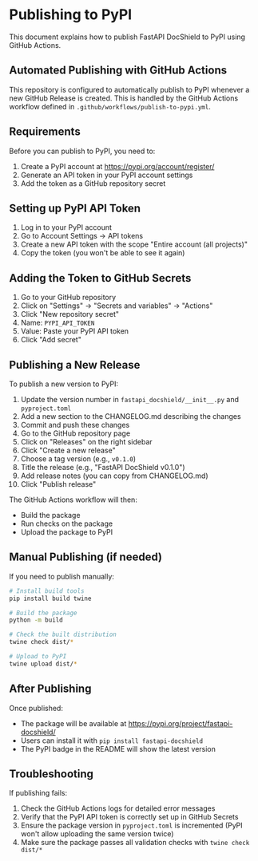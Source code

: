 # Publishing to PyPI

This document explains how to publish FastAPI DocShield to PyPI using GitHub Actions.

## Automated Publishing with GitHub Actions

This repository is configured to automatically publish to PyPI whenever a new GitHub Release is created. This is handled by the GitHub Actions workflow defined in `.github/workflows/publish-to-pypi.yml`.

## Requirements

Before you can publish to PyPI, you need to:

1. Create a PyPI account at https://pypi.org/account/register/
2. Generate an API token in your PyPI account settings
3. Add the token as a GitHub repository secret

## Setting up PyPI API Token

1. Log in to your PyPI account
2. Go to Account Settings → API tokens
3. Create a new API token with the scope "Entire account (all projects)"
4. Copy the token (you won't be able to see it again)

## Adding the Token to GitHub Secrets

1. Go to your GitHub repository
2. Click on "Settings" → "Secrets and variables" → "Actions"
3. Click "New repository secret"
4. Name: `PYPI_API_TOKEN`
5. Value: Paste your PyPI API token
6. Click "Add secret"

## Publishing a New Release

To publish a new version to PyPI:

1. Update the version number in `fastapi_docshield/__init__.py` and `pyproject.toml`
2. Add a new section to the CHANGELOG.md describing the changes
3. Commit and push these changes
4. Go to the GitHub repository page
5. Click on "Releases" on the right sidebar
6. Click "Create a new release"
7. Choose a tag version (e.g., `v0.1.0`)
8. Title the release (e.g., "FastAPI DocShield v0.1.0")
9. Add release notes (you can copy from CHANGELOG.md)
10. Click "Publish release"

The GitHub Actions workflow will then:
- Build the package
- Run checks on the package
- Upload the package to PyPI

## Manual Publishing (if needed)

If you need to publish manually:

```bash
# Install build tools
pip install build twine

# Build the package
python -m build

# Check the built distribution
twine check dist/*

# Upload to PyPI
twine upload dist/*
```

## After Publishing

Once published:
- The package will be available at https://pypi.org/project/fastapi-docshield/
- Users can install it with `pip install fastapi-docshield`
- The PyPI badge in the README will show the latest version

## Troubleshooting

If publishing fails:

1. Check the GitHub Actions logs for detailed error messages
2. Verify that the PyPI API token is correctly set up in GitHub Secrets
3. Ensure the package version in `pyproject.toml` is incremented (PyPI won't allow uploading the same version twice)
4. Make sure the package passes all validation checks with `twine check dist/*`